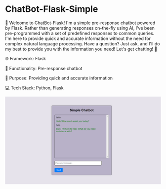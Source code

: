 # ChatBot-Flask-Simple
🤖 Welcome to ChatBot-Flask! I'm a simple pre-response chatbot powered by Flask. Rather than generating responses on-the-fly using AI, I've been pre-programmed with a set of predefined responses to common queries. I'm here to provide quick and accurate information without the need for complex natural language processing. Have a question? Just ask, and I'll do my best to provide you with the information you need! Let's get chatting! 💬

🌐 Framework: Flask

💬 Functionality: Pre-response chatbot

🚀 Purpose: Providing quick and accurate information

💻 Tech Stack: Python, Flask

![Project Image](ChatBot.png)

